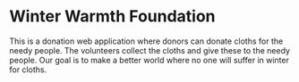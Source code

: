# Winter Warmth Foundation

This is a donation web application where donors can donate cloths for the needy people. The volunteers collect the cloths and give these to the needy people. Our goal is to make a better world where no one will suffer in winter for cloths.
